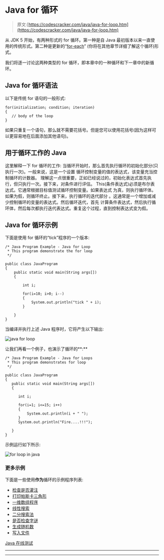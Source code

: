 # Java for 循环

> 原文:[https://codescracker.com/java/java-for-loop.htm](https://codescracker.com/java/java-for-loop.htm)

从 JDK 5 开始，有两种形式的 for 循环。第一种是自 Java 最初版本以来一直使用的传统形式。第二种是更新的“[for-each](/java/java-for-each-loop.htm)” (你将在其他章节详细了解这个循环)形式。

我们将逐一讨论这两种类型的 for 循环，即本章中的一种循环和下一章中的新循环。

## Java for 循环语法

以下是传统 for 语句的一般形式:

```
for(initialization; condition; iteration)
{
   // body of the loop
}
```

如果只重复一个语句，那么就不需要花括号。但是您可以使用花括号(因为这样可以更容易地在后面添加其他语句)。

## 用于循环工作的 Java

这里解释一下 for 循环的工作:
当循环开始时，那么首先执行循环的初始化部分(只执行一次)。一般来说，这是一个设置 循环控制变量的值的表达式，该变量充当控制循环的计数器。
理解这一点很重要，正如已经说过的，初始化表达式首先执行，但只执行一次。接下来，对条件进行评估。 This(条件表达式)必须是布尔表达式。它通常根据目标值测试循环控制变量。如果表达式 为真，则执行循环体。如果为假，则循环终止。接下来，执行循环的迭代部分 。这通常是一个增加或减少控制循环的变量的表达式。然后循环迭代，首先 计算条件表达式，然后执行循环体，然后每次都执行迭代表达式。重复这个过程，直到控制表达式变为假。

## Java for 循环示例

下面是使用 for 循环的“tick”程序的一个版本:

```
/* Java Program Example - Java for Loop
 * This program demonstrate the for loop 
 */

public class JavaProgram
{   
    public static void main(String args[])
    {

        int i;

        for(i=10; i>0; i--)
        {
            System.out.println("tick " + i);
        }

    }
}
```

当编译并执行上述 Java 程序时，它将产生以下输出:

![java for loop](../Images/7b209e0190069bd42d87d9cd83fb03e9.png)

让我们再看一个例子，也演示了循环的**:**

```
/* Java Program Example - Java for Loops
 * This program demonstrates for loop
 */

public class JavaProgram
{ 
   public static void main(String args[])
   {

      int i;

      for(i=1; i<=15; i++)
      {
          System.out.println(i + " ");
      }
      System.out.println("Fire....!!!");  

   }
}
```

示例运行如下所示:

![for loop in java](../Images/6ad9d1c10e8b887f9c03655a61126821.png)

### 更多示例

下面是一些使用**作为**循环的示例程序列表:

*   [检查是否灌注](/java/program/java-program-check-prime.htm)
*   [打印帕斯卡三角形](/java/program/java-program-print-pascal-triangle.htm)
*   [一维数组程序](/java/program/java-program-one-dimensional-array.htm)
*   [线性搜索](/java/program/java-program-linear-search.htm)
*   [二分搜索法](/java/program/java-program-binary-search.htm)
*   [是否检查字谜](/java/program/java-program-check-anagram.htm)
*   [生成随机数](/java/program/java-program-generate-random-numbers.htm)
*   [写入文件](/java/program/java-program-write-to-file.htm)

[Java 在线测试](/exam/showtest.php?subid=1)

* * *

* * *